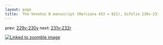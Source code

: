 ```yaml
---
layout: page
title:  The Venetus B manuscript (Marciana 453 = 821), bifolio 230v-231r
---
```


prev: [229v-230v](../229v-230v/) next: [231v-232r](../231v-232r/)



[![Linked to zoomble image](http://www.homermultitext.org/iipsrv?IIIF=/project/homer/pyramidal/deepzoom/hmt/vbbifolio/v1/vb_230v_231r.tif/full/2000,/0/default.jpg)](http://www.homermultitext.org/ict2/?urn=urn:cite2:hmt:vbbifolio.v1:vb_230v_231r)

